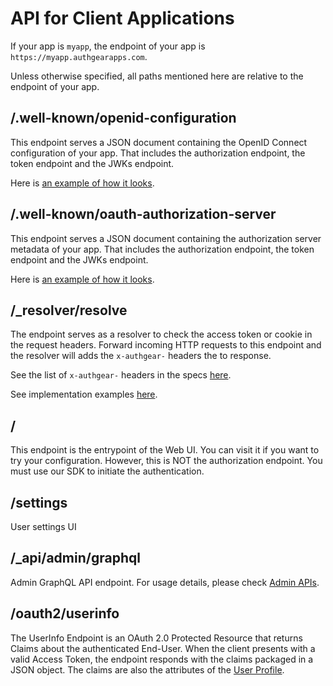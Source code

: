 # API for Client Applications

If your app is `myapp`, the endpoint of your app is `https://myapp.authgearapps.com`.

Unless otherwise specified, all paths mentioned here are relative to the endpoint of your app.

## /.well-known/openid-configuration

This endpoint serves a JSON document containing the OpenID Connect configuration of your app. That includes the authorization endpoint, the token endpoint and the JWKs endpoint.

Here is [an example of how it looks](https://accounts.portal.authgearapps.com/.well-known/openid-configuration).

## /.well-known/oauth-authorization-server

This endpoint serves a JSON document containing the authorization server metadata of your app. That includes the authorization endpoint, the token endpoint and the JWKs endpoint.

Here is [an example of how it looks](https://accounts.portal.authgearapps.com/.well-known/oauth-authorization-server).

## /\_resolver/resolve

The endpoint serves as a resolver to check the access token or cookie in the request headers. Forward incoming HTTP requests to this endpoint and the resolver will adds the `x-authgear-` headers the to response.

See the list of `x-authgear-` headers in the specs [here](https://github.com/authgear/authgear-server/blob/master/docs/specs/api-resolver.md).

See implementation examples [here](../get-started/backend-api/nginx.md).

## /

This endpoint is the entrypoint of the Web UI. You can visit it if you want to try your configuration. However, this is NOT the authorization endpoint. You must use our SDK to initiate the authentication.

## /settings

User settings UI

## /\_api/admin/graphql

Admin GraphQL API endpoint. For usage details, please check [Admin APIs](admin-api/).

## /oauth2/userinfo

The UserInfo Endpoint is an OAuth 2.0 Protected Resource that returns Claims about the authenticated End-User. When the client presents with a valid Access Token, the endpoint responds with the claims packaged in a JSON object. The claims are also the attributes of the [User Profile](../integrate/user-profile.md).&#x20;
